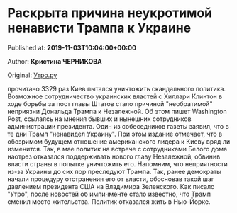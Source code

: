 
# Раскрыта причина неукротимой ненависти Трампа к Украине

Published at: **2019-11-03T10:04:00+00:00**

Author: **Кристина ЧЕРНИКОВА**

Original: [Утро.ру](https://utro.ru/politics/2019/11/03/1423164.shtml)

прочитано 3329 раз
Киев пытался уничтожить скандального политика.
Возможное сотрудничество украинских властей с Хиллари Клинтон в ходе борьбы за пост главы Штатов стало причиной "необратимой" неприязни Дональда Трампа к Незалежной. Об этом пишет Washington Post, ссылаясь на мнения бывших и нынешних сотрудников администрации президента.
Один из собеседников газеты заявил, что в те дни Трамп "ненавидел Украину". При этом издание отмечает, что в обозримом будущем отношение американского лидера к Киеву вряд ли изменится. Так, в мае политик на встрече с сотрудниками Белого дома наотрез отказался поддерживать нового главу Незалежной, обвинив власти страны в попытке уничтожить его.
Напомним, что неприятности из-за Украины до сих пор преследуют Трампа. Так, ранее демократы начали процедуру отстранения его от власти, обосновав такой шаг давлением президента США на Владимира Зеленского.
Как писало "Утро", после новостей об импичменте стало известно, что Трамп сменил место жительства. Политик отказался жить в Нью-Йорке.
